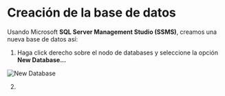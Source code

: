 # Creación de la base de datos
Usando Microsoft **SQL Server Management Studio (SSMS)**, creamos una nueva base de datos  así:

1. Haga click derecho sobre el nodo de databases y seleccione la opción **New Database...**

![New Database](https://github.com/Jucer74/WebDev/tree/main/Sesiones/Sesion-01/Database-01.jpg)

2. 
